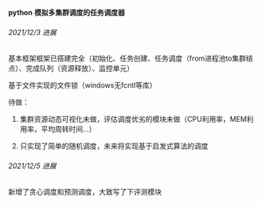 **python** **模拟多集群调度的任务调度器**

###### 2021/12/3 进展

基本框架框架已搭建完全（初始化、任务创建、任务调度（from进程池to集群结点）、完成队列（资源释放）、监控单元）

基于文件实现的文件锁（windows无fcntl等库）

待做：

1. 集群资源动态可视化未做，评估调度优劣的模块未做（CPU利用率，MEM利用率，平均周转时间...）

2. 只实现了简单的随机调度，未来将实现基于启发式算法的调度

###### 2021/12/5 进展

新增了贪心调度和预测调度，大致写了下评测模块
